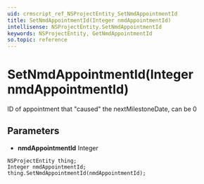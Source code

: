 ```yaml
---
uid: crmscript_ref_NSProjectEntity_SetNmdAppointmentId
title: SetNmdAppointmentId(Integer nmdAppointmentId)
intellisense: NSProjectEntity.SetNmdAppointmentId
keywords: NSProjectEntity, GetNmdAppointmentId
so.topic: reference
---
```


# SetNmdAppointmentId(Integer nmdAppointmentId)

ID of appointment that "caused" the nextMilestoneDate, can be 0

## Parameters

* **nmdAppointmentId** Integer

```crmscript
NSProjectEntity thing;
Integer nmdAppointmentId;
thing.SetNmdAppointmentId(nmdAppointmentId);
```

